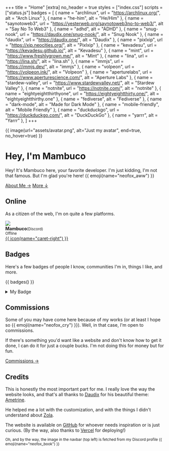 +++
title = "Home"
[extra]
no_header = true
styles = ["index.css"]
scripts = ["status.js"]
badges = [
  { name = "archlinux", url = "https://archlinux.org/", alt = "Arch Linux" },
  { name = "he-him", alt = "He/Him" },
  { name = "saynotoweb3", url = "https://yesterweb.org/saynotoweb3no-to-web3/", alt = "Say No To Web3" },
  { name = "adhd", alt = "ADHD" },
  { name = "snug-nook", url = "https://daudix.one/snug-nook/", alt = "Snug Nook" },
  { name = "daudix", url = "https://daudix.one/", alt = "Daudix" },
  { name = "pixlxip", url = "https://xip.neocities.org/", alt = "Pixlxip" },
  { name = "kevadesu", url = "https://kevadesu.github.io/", alt = "Kevadesu" },
  { name = "mint", url = "https://www.freshlygrown.me/", alt = "Mint" },
  { name = "lina", url = "https://lina.sh/", alt = "lina.sh" },
  { name = "immjs", url = "https://immjs.dev/", alt = "immjs" },
  { name = "volpeon", url = "https://volpeon.ink/", alt = "Volpeon" },
  { name = "aperturelabs", url = "https://www.aperturescience.com/", alt = "Aperture Labs" },
  { name = "stardew-valley", url = "https://www.stardewvalley.net/", alt = "Stardew Valley" },
  { name = "notnite", url = "https://notnite.com/", alt = "notnite" },
  { name = "eightyeightthirthyone", url = "https://eightyeightthirty.one/", alt = "eightyeightthirthy.one" },
  { name = "fediverse", alt = "Fediverse" },
  { name = "dark-mode", alt = "Made for Dark Mode" },
  { name = "mobile-friendly", alt = "Mobile Friendly" },
  { name = "duckduckgo", url = "https://duckduckgo.com/", alt = "DuckDuckGo" },
  { name = "yarrr", alt = "Yarrr" },
]
+++

<div class="container-fill">
<div>

{{ image(url="assets/avatar.png", alt="Just my avatar", end=true, no_hover=true) }}

<div id="title">

# Hey, I'm Mambuco
</div>

Hey! It's Mambuco here, your favorite developer. I'm just kidding, I'm not that famous. But I'm glad you're here! {{ emoji(name="neofox_aww") }}

<div class="buttons start big">
  <a class="suggested" href="/about/">About Me →</a>
  <a href="#more">More ↓</a>
</div>
</div>
</div>

<div id="more"></div>

<!-- ## Socials

If you ever wanna get in touch (or just stalk me), just take a look at [this page](@/socials/index.md). -->

## Online

As a citizen of the web, I'm on quite a few platforms.

<!--<ul class="masonry">

<li>
<article id="discord">-->

<div class="card" id="discord">

<div class="left-container">
<div class="pfp-container">
<img src="https://api.lanyard.rest/604790617138266149.webp"  class="pfp no-hover" loading="lazy">
<div class="indicator-background"><div id="online-indicator" class="offline"></div></div>
</div>

<div class="pill-container">

<div class="username-container"><strong class="username">Mambuco</strong><small class="platform">(Discord)</small></div>
<small id="status">Offline</small>

<!--<strong class="title">Discord</strong>-->

</div>
</div>
<a class="button" target="_blank" href="https://discord.com/users/604790617138266149">{{ icon(name="caret-right") }}</a>
</div>

<!--</article>
</li>

</ul>-->

## Badges

Here's a few badges of people I know, communities I'm in, things I like, and more.

{{ badges() }}

<details>
<summary>My Badge</summary>

If you want to, you can add **my badge** on your website {{ emoji(name="neofox_boop_blep") }}

<img class="pixels transparent no-hover badge" src="/badges/mambuco.gif" alt="My Badge">

```html
<a href="https://mambuco.dev">
  <img src="https://mambuco.dev/badges/mambuco.gif" alt="Mambuco">
</a>
```

</details>

## Commissions

Some of you may have come here because of my works (or at least I hope so {{ emoji(name="neofox_cry") }}). Well, in that case, I'm open to commissions.

If there's something you'd want like a website and don't know how to get it done, I can do it for just a couple bucks. I'm not doing this for money but for fun.

<div class="buttons big start">
  <a href="/commissions/">Commissions →</a>
</div>

## Credits

This is honestly the most important part for me. I really love the way the website looks, and that's all thanks to [Daudix](https://daudix.one/) for his beautiful theme: [Ametrine](https://ametrine.daudix.one/).

He helped me a lot with the customization, and with the things I didn't understand about [Zola](https://www.getzola.org/).

The website is available on [GitHub](https://github.com/mambucodev/my-website/) for whoever needs inspiration or is just curious. (By the way, also thanks to [Vercel](https://vercel.com/) for deploying!)

<small>Oh, and by the way, the image in the navbar (top left) is fetched from my Discord profile {{ emoji(name="neofox_book") }}</small>
